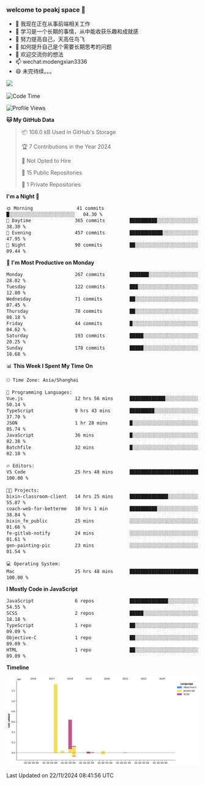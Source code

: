 ### welcome to peakj space 👋



- 🔭 我现在正在从事前端相关工作
- 🌱 学习是一个长期的事情，从中能收获乐趣和成就感
- 👯 努力提高自己，天高任鸟飞
- 🤔 如何提升自己是个需要长期思考的问题
- 💬 欢迎交流你的想法
- 📫 wechat:modengxian3336
- 😄 未完待续。。。

![](https://s2.ax1x.com/2019/06/28/ZKxc4J.jpg)

<!--START_SECTION:waka-->
![Code Time](http://img.shields.io/badge/Code%20Time-4%2C089%20hrs%2030%20mins-blue)

![Profile Views](http://img.shields.io/badge/Profile%20Views-0-blue)

**🐱 My GitHub Data** 

> 📦 106.0 kB Used in GitHub's Storage 
 > 
> 🏆 7 Contributions in the Year 2024
 > 
> 🚫 Not Opted to Hire
 > 
> 📜 15 Public Repositories 
 > 
> 🔑 1 Private Repositories 
 > 
**I'm a Night 🦉** 

```text
🌞 Morning                41 commits          █░░░░░░░░░░░░░░░░░░░░░░░░   04.30 % 
🌆 Daytime                365 commits         ██████████░░░░░░░░░░░░░░░   38.30 % 
🌃 Evening                457 commits         ████████████░░░░░░░░░░░░░   47.95 % 
🌙 Night                  90 commits          ██░░░░░░░░░░░░░░░░░░░░░░░   09.44 % 
```
📅 **I'm Most Productive on Monday** 

```text
Monday                   267 commits         ███████░░░░░░░░░░░░░░░░░░   28.02 % 
Tuesday                  122 commits         ███░░░░░░░░░░░░░░░░░░░░░░   12.80 % 
Wednesday                71 commits          ██░░░░░░░░░░░░░░░░░░░░░░░   07.45 % 
Thursday                 78 commits          ██░░░░░░░░░░░░░░░░░░░░░░░   08.18 % 
Friday                   44 commits          █░░░░░░░░░░░░░░░░░░░░░░░░   04.62 % 
Saturday                 193 commits         █████░░░░░░░░░░░░░░░░░░░░   20.25 % 
Sunday                   178 commits         █████░░░░░░░░░░░░░░░░░░░░   18.68 % 
```


📊 **This Week I Spent My Time On** 

```text
🕑︎ Time Zone: Asia/Shanghai

💬 Programming Languages: 
Vue.js                   12 hrs 56 mins      █████████████░░░░░░░░░░░░   50.14 % 
TypeScript               9 hrs 43 mins       █████████░░░░░░░░░░░░░░░░   37.70 % 
JSON                     1 hr 28 mins        █░░░░░░░░░░░░░░░░░░░░░░░░   05.74 % 
JavaScript               36 mins             █░░░░░░░░░░░░░░░░░░░░░░░░   02.38 % 
Batchfile                32 mins             █░░░░░░░░░░░░░░░░░░░░░░░░   02.10 % 

🔥 Editors: 
VS Code                  25 hrs 48 mins      █████████████████████████   100.00 % 

🐱‍💻 Projects: 
bixin-classroom-client   14 hrs 25 mins      ██████████████░░░░░░░░░░░   55.87 % 
coach-web-for-betterme   10 hrs 1 min        ██████████░░░░░░░░░░░░░░░   38.84 % 
bixin_fe_public          25 mins             ░░░░░░░░░░░░░░░░░░░░░░░░░   01.66 % 
fe-gitlab-notify         24 mins             ░░░░░░░░░░░░░░░░░░░░░░░░░   01.61 % 
gen-painting-pic         23 mins             ░░░░░░░░░░░░░░░░░░░░░░░░░   01.54 % 

💻 Operating System: 
Mac                      25 hrs 48 mins      █████████████████████████   100.00 % 
```

**I Mostly Code in JavaScript** 

```text
JavaScript               6 repos             ██████████████░░░░░░░░░░░   54.55 % 
SCSS                     2 repos             █████░░░░░░░░░░░░░░░░░░░░   18.18 % 
TypeScript               1 repo              ██░░░░░░░░░░░░░░░░░░░░░░░   09.09 % 
Objective-C              1 repo              ██░░░░░░░░░░░░░░░░░░░░░░░   09.09 % 
HTML                     1 repo              ██░░░░░░░░░░░░░░░░░░░░░░░   09.09 % 
```



**Timeline**

![Lines of Code chart](https://raw.githubusercontent.com/PeakJ/PeakJ/master/assets/bar_graph.png)


 Last Updated on 22/11/2024 08:41:56 UTC
<!--END_SECTION:waka-->
